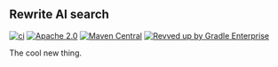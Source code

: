 ## Rewrite AI search

[![ci](https://github.com/openrewrite/rewrite-ai-search/actions/workflows/ci.yml/badge.svg)](https://github.com/openrewrite/rewrite-ai-search/actions/workflows/ci.yml)
[![Apache 2.0](https://img.shields.io/github/license/openrewrite/rewrite-ai-search.svg)](https://www.apache.org/licenses/LICENSE-2.0)
[![Maven Central](https://img.shields.io/maven-central/v/org.openrewrite.recipe/rewrite-ai-search.svg)](https://mvnrepository.com/artifact/org.openrewrite.recipe/rewrite-ai-search)
[![Revved up by Gradle Enterprise](https://img.shields.io/badge/Revved%20up%20by-Gradle%20Enterprise-06A0CE?logo=Gradle&labelColor=02303A)](https://ge.openrewrite.org/scans)

The cool new thing.
